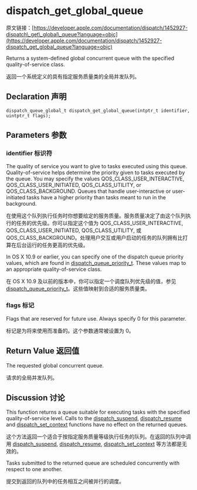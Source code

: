 # dispatch\_get\_global\_queue

原文链接：[https://developer.apple.com/documentation/dispatch/1452927-dispatch\_get\_global\_queue?language=objc](https://developer.apple.com/documentation/dispatch/1452927-dispatch_get_global_queue?language=objc)

Returns a system-defined global concurrent queue with the specified quality-of-service class.

返回一个系统定义的具有指定服务质量类的全局并发队列。

## Declaration 声明

	dispatch_queue_global_t dispatch_get_global_queue(intptr_t identifier, uintptr_t flags);
	
## Parameters 参数

### identifier 标识符

The quality of service you want to give to tasks executed using this queue. Quality-of-service helps determine the priority given to tasks executed by the queue. You may specify the values QOS\_CLASS\_USER\_INTERACTIVE, QOS\_CLASS\_USER\_INITIATED, QOS\_CLASS\_UTILITY, or QOS\_CLASS\_BACKGROUND. Queues that handle user-interactive or user-initiated tasks have a higher priority than tasks meant to run in the background.

在使用这个队列执行任务时你想要给定的服务质量。服务质量决定了由这个队列执行的任务的优先级。你可以指定这个值为 QOS\_CLASS\_USER\_INTERACTIVE, QOS\_CLASS\_USER\_INITIATED, QOS\_CLASS\_UTILITY, 或 QOS\_CLASS\_BACKGROUND。处理用户交互或用户启动的任务的队列拥有比打算在后台运行的任务更高的优先级。

In OS X 10.9 or earlier, you can specify one of the dispatch queue priority values, which are found in [dispatch\_queue\_priority\_t](https://developer.apple.com/documentation/dispatch/dispatch_queue_priority_t?language=objc). These values map to an appropriate quality-of-service class.

在 OS X 10.9 及以前的版本中，你可以指定一个调度队列优先级的值，参见 [dispatch\_queue\_priority\_t](https://developer.apple.com/documentation/dispatch/dispatch_queue_priority_t?language=objc)。这些值映射到合适的服务质量类。

### flags 标记

Flags that are reserved for future use. Always specify 0 for this parameter.

标记是为将来使用而准备的。这个参数通常被设置为 0。

## Return Value 返回值

The requested global concurrent queue.

请求的全局并发队列。

## Discussion 讨论

This function returns a queue suitable for executing tasks with the specified quality-of-service level. Calls to the [dispatch_suspend](https://developer.apple.com/documentation/dispatch/1452801-dispatch_suspend?language=objc), [dispatch_resume](https://developer.apple.com/documentation/dispatch/1452929-dispatch_resume?language=objc) and [dispatch\_set\_context](https://developer.apple.com/documentation/dispatch/1452807-dispatch_set_context?language=objc) functions have no effect on the returned queues.

这个方法返回一个适合于按指定服务质量等级执行任务的队列。在返回的队列中调用 [dispatch_suspend](https://developer.apple.com/documentation/dispatch/1452801-dispatch_suspend?language=objc), [dispatch_resume](https://developer.apple.com/documentation/dispatch/1452929-dispatch_resume?language=objc), [dispatch\_set\_context](https://developer.apple.com/documentation/dispatch/1452807-dispatch_set_context?language=objc) 等方法都是无效的。

Tasks submitted to the returned queue are scheduled concurrently with respect to one another.

提交到返回的队列中的任务相互之间被并行的调度。










